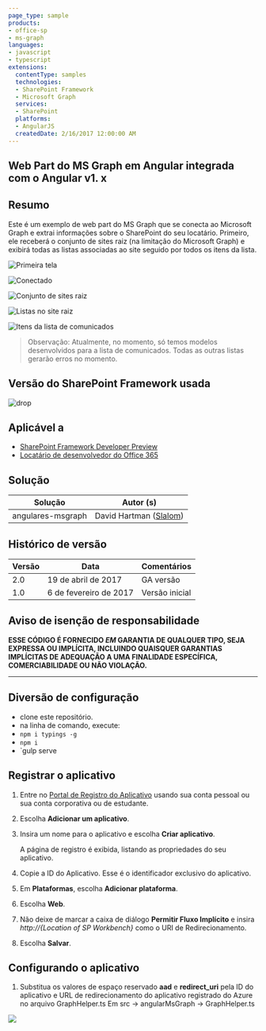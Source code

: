 ```yaml
---
page_type: sample
products:
- office-sp
- ms-graph
languages:
- javascript
- typescript
extensions:
  contentType: samples
  technologies:
  - SharePoint Framework
  - Microsoft Graph
  services:
  - SharePoint
  platforms:
  - AngularJS
  createdDate: 2/16/2017 12:00:00 AM
---
```

## Web Part do MS Graph em Angular integrada com o Angular v1\. x

## Resumo
Este é um exemplo de web part do MS Graph que se conecta ao Microsoft Graph e extrai informações sobre o SharePoint do seu locatário.
Primeiro, ele receberá o conjunto de sites raiz (na limitação do Microsoft Graph)
e exibirá todas as listas associadas ao site seguido por todos os itens da lista.

![Primeira tela](./assets/Connect.png)

![Conectado](./assets/Connected.png)

![Conjunto de sites raiz](./assets/Root.png)

![Listas no site raiz](./assets/Lists.png)

![Itens da lista de comunicados](./assets/Items.png)


> Observação: Atualmente, no momento, só temos modelos desenvolvidos para a lista de comunicados. Todas as outras listas gerarão erros no momento.

## Versão do SharePoint Framework usada 
![drop](https://img.shields.io/badge/drop-ga-green.svg)

## Aplicável a

* [SharePoint Framework Developer Preview](https://learn.microsoft.com/sharepoint/dev/spfx/sharepoint-framework-overview)
* [Locatário de desenvolvedor do Office 365](https://learn.microsoft.com/sharepoint/dev/spfx/set-up-your-developer-tenant)

## Solução

Solução | Autor (s)
--------|---------
angulares-msgraph | David Hartman ([Slalom](https://slalom.com))

## Histórico de versão

Versão | Data | Comentários
-------|----|--------
2.0 | 19 de abril de 2017 | GA versão
1.0 | 6 de fevereiro de 2017 | Versão inicial

## Aviso de isenção de responsabilidade
**ESSE CÓDIGO É FORNECIDO *EM* GARANTIA DE QUALQUER TIPO, SEJA EXPRESSA OU IMPLÍCITA, INCLUINDO QUAISQUER GARANTIAS IMPLÍCITAS DE ADEQUAÇÃO A UMA FINALIDADE ESPECÍFICA, COMERCIABILIDADE OU NÃO VIOLAÇÃO.**

---

## Diversão de configuração
- clone este repositório.
- na linha de comando, execute:
 - `npm i typings -g`
 - `npm i`
 - `gulp serve

## Registrar o aplicativo

1. Entre no [Portal de Registro do Aplicativo](https://apps.dev.microsoft.com/) usando sua conta pessoal ou sua conta corporativa ou de estudante.

2. Escolha **Adicionar um aplicativo**.

3. Insira um nome para o aplicativo e escolha **Criar aplicativo**.

   A página de registro é exibida, listando as propriedades do seu aplicativo.

4. Copie a ID do Aplicativo. Esse é o identificador exclusivo do aplicativo.

5. Em **Plataformas**, escolha **Adicionar plataforma**.

6. Escolha **Web**.

7. Não deixe de marcar a caixa de diálogo **Permitir Fluxo Implícito** e insira *http://{Location of SP Workbench}* como o URI de Redirecionamento.

8. Escolha **Salvar**.

## Configurando o aplicativo
1. Substitua os valores de espaço reservado **aad** e **redirect_uri** pela ID do aplicativo e URL de redirecionamento do aplicativo registrado do Azure no arquivo GraphHelper.ts Em
src -> angularMsGraph -> GraphHelper.ts

<img src="https://m365-visitor-stats.azurewebsites.net/sp-dev-fx-webparts/samples/angular-msgraph" /> 
